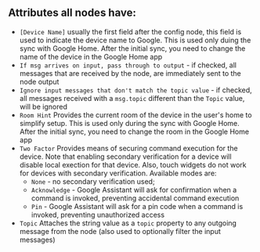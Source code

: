 ## Attributes all nodes have:
- `[Device Name]` usually the first field after the config node, this field is used to indicate the device name to Google. This is used only duing the sync with Google Home. After the initial sync, you need to change the name of the device in the Google Home app
- `If msg arrives on input, pass through to output` - if checked, all messages that are received by the node, are immediately sent to the node output
- `Ignore input messages that don't match the topic value` - if checked, all messages received with a `msg.topic` different than the `Topic` value, will be ignored
- `Room Hint` Provides the current room of the device in the user's home to simplify setup. This is used only during the sync with Google Home. After the initial sync, you need to change the room in the Google Home app
- `Two Factor` Provides means of securing command execution for the device. Note that enabling secondary verification for a device will disable local exection for that device. Also, touch widgets do not work for devices with secondary verification. Available modes are:
  - `None` - no secondary verification used;
  - `Acknowledge` - Google Assistant will ask for confirmation when a command is invoked, preventing accidental command execution
  - `Pin` - Google Assistant will ask for a pin code when a command is invoked, preventing unauthorized access
- `Topic` Attaches the string value as a `topic` property to any outgoing message from the node (also used to optionally filter the input messages)

